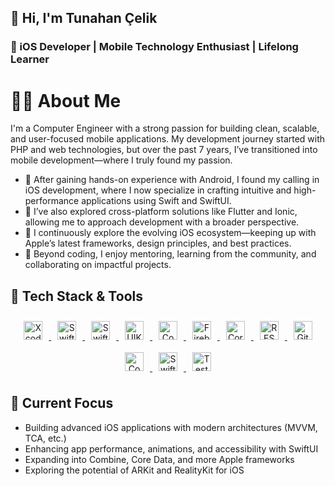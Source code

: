 ## 👋 Hi, I'm Tunahan Çelik
### 🎯 iOS Developer | Mobile Technology Enthusiast | Lifelong Learner

# 👨‍💻 About Me
I'm a Computer Engineer with a strong passion for building clean, scalable, and user-focused mobile applications. My development journey started with PHP and web technologies, but over the past 7 years, I’ve transitioned into mobile development—where I truly found my passion.

- 🔹 After gaining hands-on experience with Android, I found my calling in iOS development, where I now specialize in crafting intuitive and high-performance applications using Swift and SwiftUI.
- 🔹 I’ve also explored cross-platform solutions like Flutter and Ionic, allowing me to approach development with a broader perspective.
- 🔹 I continuously explore the evolving iOS ecosystem—keeping up with Apple’s latest frameworks, design principles, and best practices.
- 🔹 Beyond coding, I enjoy mentoring, learning from the community, and collaborating on impactful projects.

## 🧰 Tech Stack & Tools
<div align="center"> <!-- Xcode --> <a href="https://developer.apple.com/xcode/" target="_blank"> <img style="margin: 10px" src="https://img.icons8.com/ios-filled/50/xcode.png" alt="Xcode" height="30" /> </a> <!-- Swift --> <a href="https://developer.apple.com/swift/" target="_blank"> <img style="margin: 10px" src="https://profilinator.rishav.dev/skills-assets/swift-original.svg" alt="Swift" height="30" /> </a> <!-- SwiftUI --> <a href="https://developer.apple.com/xcode/swiftui/" target="_blank"> <img style="margin: 10px" src="https://img.icons8.com/fluency/48/swiftui.png" alt="SwiftUI" height="30" /> </a> <!-- UIKit --> <a href="https://developer.apple.com/documentation/uikit" target="_blank"> <img style="margin: 10px" src="https://img.icons8.com/ios-filled/50/apple-app-store.png" alt="UIKit" height="30" /> </a> <!-- Combine --> <a href="https://developer.apple.com/documentation/combine" target="_blank"> <img style="margin: 10px" src="https://img.icons8.com/external-tal-revivo-color-tal-revivo/96/external-combine-modern-reactive-framework-by-apple-for-ios-logo-color-tal-revivo.png" alt="Combine" height="30" /> </a> <!-- Firebase --> <a href="https://firebase.google.com/" target="_blank"> <img style="margin: 10px" src="https://profilinator.rishav.dev/skills-assets/firebase.png" alt="Firebase" height="30" /> </a> <!-- CoreData --> <a href="https://developer.apple.com/documentation/coredata" target="_blank"> <img style="margin: 10px" src="https://img.icons8.com/color/48/database.png" alt="CoreData" height="30" /> </a> <!-- REST API --> <a href="https://restfulapi.net/" target="_blank"> <img style="margin: 10px" src="https://img.icons8.com/fluency/48/api-settings.png" alt="REST API" height="30" /> </a> <!-- GitHub --> <a href="https://github.com/" target="_blank"> <img style="margin: 10px" src="https://img.icons8.com/ios-glyphs/30/github.png" alt="GitHub" height="30" /> </a> <!-- Cocoapods --> <a href="https://cocoapods.org/" target="_blank"> <img style="margin: 10px" src="https://raw.githubusercontent.com/CocoaPods/shared_resources/master/static/cocoapods-logo.png" alt="CocoaPods" height="30" /> </a> <!-- Swift Package Manager --> <a href="https://www.swift.org/package-manager/" target="_blank"> <img style="margin: 10px" src="https://img.icons8.com/material-outlined/24/gear.png" alt="Swift Package Manager" height="30" /> </a> <!-- TestFlight --> <a href="https://developer.apple.com/testflight/" target="_blank"> <img style="margin: 10px" src="https://img.icons8.com/fluency/48/test-flight.png" alt="TestFlight" height="30" /> </a> </div>

## 🚀 Current Focus
- Building advanced iOS applications with modern architectures (MVVM, TCA, etc.)
- Enhancing app performance, animations, and accessibility with SwiftUI
- Expanding into Combine, Core Data, and more Apple frameworks
- Exploring the potential of ARKit and RealityKit for iOS
